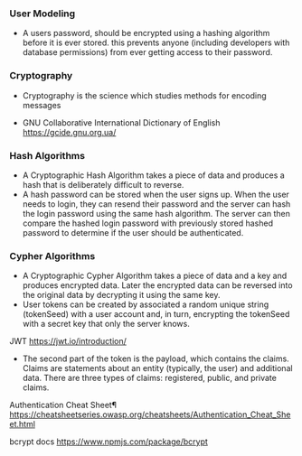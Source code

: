 ### User Modeling
* A users password, should be encrypted using a hashing algorithm before it is ever stored. this prevents anyone (including developers with database permissions) from ever getting access to their password.

### Cryptography
* Cryptography is the science which studies methods for encoding messages

* GNU Collaborative International Dictionary of English
https://gcide.gnu.org.ua/

### Hash Algorithms
* A Cryptographic Hash Algorithm takes a piece of data and produces a hash that is deliberately difficult to reverse.
* A hash password can be stored when the user signs up. When the user needs to login, they can resend their password and the server can hash the login password using the same hash algorithm. The server can then compare the hashed login password with previously stored hashed password to determine if the user should be authenticated.

### Cypher Algorithms
* A Cryptographic Cypher Algorithm takes a piece of data and a key and produces encrypted data. Later the encrypted data can be reversed into the original data by decrypting it using the same key.
* User tokens can be created by associated a random unique string (tokenSeed) with a user account and, in turn, encrypting the tokenSeed with a secret key that only the server knows.

JWT
https://jwt.io/introduction/

* The second part of the token is the payload, which contains the claims. Claims are statements about an entity (typically, the user) and additional data. There are three types of claims: registered, public, and private claims.

Authentication Cheat Sheet¶
https://cheatsheetseries.owasp.org/cheatsheets/Authentication_Cheat_Sheet.html

bcrypt docs
https://www.npmjs.com/package/bcrypt
